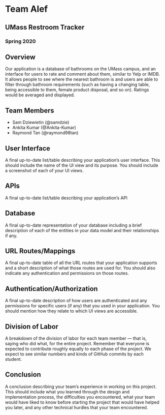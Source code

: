 # Team Alef

## UMass Restroom Tracker
### Spring 2020

## Overview 
Our application is a database of bathrooms on the UMass campus, and an interface for users to rate and comment about them, similar to Yelp or IMDB. It allows people to see where the nearest bathroom is and users are able to filter through bathroom requirements (such as having a changing table, being accessible to them, female product disposal, and so on). Ratings would be averaged and displayed.

## Team Members
* Sam Dziewietin (@samdzie)
* Ankita Kumar (@Ankita-Kumar)
* Raymond Tan (@raymond98tan)

## User Interface
A final up-to-date list/table describing your application’s user interface. This should include the name of the UI view and its purpose. You should include a screenshot of each of your UI views.

## APIs
A final up-to-date list/table describing your application’s API

## Database
A final up-to-date representation of your database including a brief description of each of the entities in your data model and their relationships if any.

## URL Routes/Mappings
A final up-to-date table of all the URL routes that your application supports and a short description of what those routes are used for. You should also indicate any authentication and permissions on those routes.

## Authentication/Authorization
A final up-to-date description of how users are authenticated and any permissions for specific users (if any) that you used in your application. You should mention how they relate to which UI views are accessible.

## Division of Labor
A breakdown of the division of labor for each team member — that is, saying who did what, for the entire project. Remember that everyone is expected to contribute roughly equally to each phase of the project. We expect to see similar numbers and kinds of GitHub commits by each student.

## Conclusion
A conclusion describing your team’s experience in working on this project. This should include what you learned through the design and implementation process, the difficulties you encountered, what your team would have liked to know before starting the project that would have helped you later, and any other technical hurdles that your team encountered.